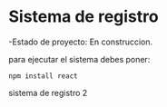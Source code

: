 <h1>Sistema de registro</h1>

-Estado de proyecto: En construccion.

para ejecutar el sistema debes poner:

```npm install react```

sistema de registro 2
